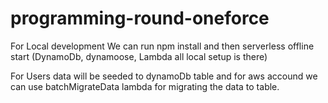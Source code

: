 # programming-round-oneforce

For Local development We can run npm install and then serverless offline start
(DynamoDb, dynamoose, Lambda all local setup is there)

For Users data will be seeded to dynamoDb table and for aws accound we can use batchMigrateData lambda for migrating the data to table.
